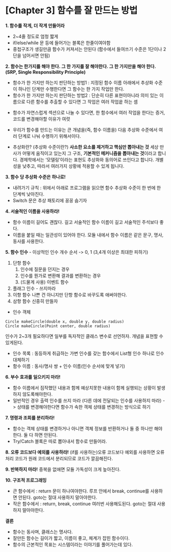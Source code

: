 # [Chapter 3] 함수를 잘 만드는 방법


**1. 함수를 작게, 더 작게 만들어라**
- 2~4줄 정도로 엄청 짧게
- if/else/while 문 등에 들어가는 블록은 한줄이여야함
- 중첩구조가 생길만큼 함수가 커져서는 안된다 (함수에서 들여쓰기 수준은 1단이나 2단을 넘어서면 안됨)


**2. 함수는 한가지를 해야 한다. 그 한 가지를 잘 해야한다. 그 한 가지만을 해야 한다. (SRP, Single Responsibility Principle)**
- 함수가 한 가지만 하는지 판단하는 방법1 : 지정된 함수 이름 아래에서 추상화 수준이 하나인 단계만 수행한다면 그 함수는 한 가지 작업만 한다.
- 함수가 한 가지만 하는지 판단하는 방법2 : 단순히 다른 표현이아니라 의미 있는 이름으로 다른 함수를 추출할 수 있다면 그 작업은 여러 작업읕 하는 셈
* 함수가 자연스럽게 섹션으로 나눌 수 있다면, 한 함수에서 여러 작업을 한다는 증거, 코드를 변경해야할 이유가 여럿

* 우리가 함수를 만드는 이유는 큰 개념을(즉, 함수 이름을) 다음 추상화 수준에서 여러 단계로 나눠 수행하기 위해서이다.

* 추상화란? (추상화 수준이란?)
**사소한 요소를 제거하고 핵심만 뽑아내는 것**
세상 만사가 어떻게 움직이고 있는지 그 구조, **기본적인 메커니즘을 뽑아내는 것**이라고 합니다. 경제학에서는 ‘모델링’이라는 표현도 추상화와 동의어로 쓰인다고 합니다.
개별성을 낮추고, 따라서 여러가지 상황에 적용할 수 있게 됩니다.


**3. 함수 당 추상화 수준은 하나로!**
- 내려가기 규칙 : 위에서 아래로 프로그램을 읽으면 함수 추상화 수준이 한 번에 한 단계씩 낮아진다.
- Switch 문은 추상 패토리에 꽁꽁 숨기자


**4. 서술적인 이름을 사용하라!**
- 함수 이름이 길어도 괜찮다. 길고 서술적인 함수 이름이 길고 서술적인 주석보다 좋다.
- 이름을 붙일 때는 일관성이 있어야 한다. 모듈 내에서 함수 이름은 같은 문구, 명사, 동사를 사용한다.


**5. 함수 인수**
    - 이상적인 인수 개수 순서 -> 0, 1 (3,4개 이상은 최대한 피하기)
1) 단항 함수
    1. 인수에 질문을 던지는 경우
    2. 인수를 뭔가로 변환해 결과를 변환하는 경우
    3. (드물게 사용) 이벤트 함수
2) 플래그 인수 - 쓰지마라
3) 이항 함수
    나쁜 건 아니지만 단항 함수로 바꾸도록 애써야한다.
4) 삼항 함수
     신중히 만들자
- 인수 객체
```
Circle makeCircle(double x, double y, double radius)
Circle makeCircle(Point center, double radius)
```
인수가 2~3개 필요하다면 일부를 독자적인 클래스 변수로 선언하자. 개념을 표현할 수 있게된다.
- 인수 목록 : 동등하게 취급하는 가변 인수를 갖는 함수에서 List형 인수 하나로 인수 대체하기
- 함수 이름 : 동사/명사 쌍 + 인수 이름(인수 순서에 맞게 넣기)


**6. 부수 효과를 일으키지 마라!**
- 함수 이름에서 짐작했던 내용과 함께 예상치못한 내용이 함께 실행되는 상황이 발생하지 않도록해야한다.
- 일반적인 경우 출력 인수를 쓰지 마라 (다른 데에 전달되는 인수를 사용하지 마라) -> 상태를 변경해야한다면 함수가 속한 객체 상태를 변경하는 방식으로 하기


**7. 명령과 조회를 분리하라!**
- 함수는 객체 상태를 변경하거나 아니면 객체 정보를 반환하거나 둘 중 하나만 해야 한다. 둘 다 하면 안된다.
- Try/Catch 블록은 따로 뽑아내서 함수로 만들어라.


**8. 오류 코드보다 예외를 사용하라!**
(if를 사용하는)오류 코드보다 예외를 사용하면 오류 처리 코드가 원래 코드에서 분리되므로 코드가 깔끔해진다.


**9. 반복하지 마라!**
중복을 없애면 모듈 가독성이 크게 높아진다.


**10. 구조적 프로그래밍**
- 큰 함수에서 : return 문이 하나여야한다. 루프 안에서 break, continue를 사용하면 안된다. goto는 절대 사용하지 말아야한다.
- 작은 함수에서 : return, break, continue 여러번 사용해도된다. goto는 절대 사용하지 말아야한다.


**결론**
- 함수는 동사며, 클래스는 명사다.
- 잘만든 함수는 길이가 짧고, 이름이 좋고, 체계가 잡힌 함수이다.
- 함수의 근본적인 목표는 시스템이라는 이야기를 풀어가는데 있다.
